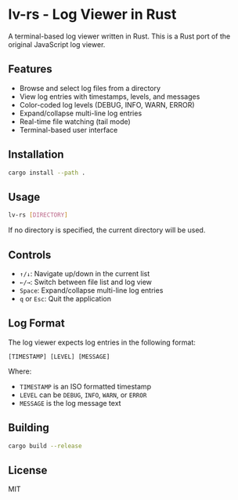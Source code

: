 # lv-rs - Log Viewer in Rust

A terminal-based log viewer written in Rust. This is a Rust port of the original JavaScript log viewer.

## Features

- Browse and select log files from a directory
- View log entries with timestamps, levels, and messages
- Color-coded log levels (DEBUG, INFO, WARN, ERROR)
- Expand/collapse multi-line log entries
- Real-time file watching (tail mode)
- Terminal-based user interface

## Installation

```bash
cargo install --path .
```

## Usage

```bash
lv-rs [DIRECTORY]
```

If no directory is specified, the current directory will be used.

## Controls

- `↑/↓`: Navigate up/down in the current list
- `←/→`: Switch between file list and log view
- `Space`: Expand/collapse multi-line log entries
- `q` or `Esc`: Quit the application

## Log Format

The log viewer expects log entries in the following format:

```
[TIMESTAMP] [LEVEL] [MESSAGE]
```

Where:
- `TIMESTAMP` is an ISO formatted timestamp
- `LEVEL` can be `DEBUG`, `INFO`, `WARN`, or `ERROR`
- `MESSAGE` is the log message text

## Building

```bash
cargo build --release
```

## License

MIT 